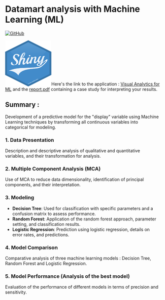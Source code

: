 # Datamart analysis with Machine Learning (ML)
[![GitHub](https://img.shields.io/badge/GitHub-reposotory-informational?style=flat&logo=github&logoColor=white&color=blue)](https://github.com/smdlabtech/cy_ranaviz_ml_with_shin)

<p align="left"> 
    <img width="150" height="150" src="assets/img/logo_shiny.png" align="left"></img>
</p>
<br><br><br><br><br><br><br>

Here's the link to the application : [Visual Analytics for ML]( https://smd-lab-tech.shinyapps.io/Shiny_Dataviz/) and the [report.pdf](/_docs/rprt_ana_donnee_avancees_22-1.pdf) containing a case study for interpreting your results.  


## Summary :
Development of a predictive model for the "display" variable using Machine Learning techniques by transforming all continuous variables into categorical for modeling.

### 1. Data Presentation
Description and descriptive analysis of qualitative and quantitative variables, and their transformation for analysis.

### 2. Multiple Component Analysis (MCA)
Use of MCA to reduce data dimensionality, identification of principal components, and their interpretation.

### 3. Modeling
- **Decision Tree**: Used for classification with specific parameters and a confusion matrix to assess performance.
- **Random Forest**: Application of the random forest approach, parameter setting, and classification results.
- **Logistic Regression**: Prediction using logistic regression, details on error rates, and predictions.

### 4. Model Comparison
Comparative analysis of three machine learning models : Decision Tree, Random Forest and Logistic Regression.

### 5. Model Performance (Analysis of the best model)
Evaluation of the performance of different models in terms of precision and sensitivity.

